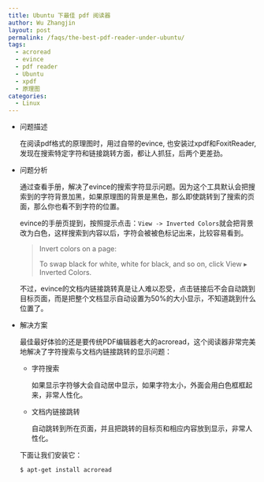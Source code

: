 ```yaml
---
title: Ubuntu 下最佳 pdf 阅读器
author: Wu Zhangjin
layout: post
permalink: /faqs/the-best-pdf-reader-under-ubuntu/
tags:
  - acroread
  - evince
  - pdf reader
  - Ubuntu
  - xpdf
  - 原理图
categories:
  - Linux
---
```

  * 问题描述

    在阅读pdf格式的原理图时，用过自带的evince, 也安装过xpdf和FoxitReader, 发现在搜索特定字符和链接跳转方面，都让人抓狂，后两个更差劲。

  * 问题分析

    通过查看手册，解决了evince的搜索字符显示问题。因为这个工具默认会把搜索到的字符背景加黑，如果原理图的背景是黑色，那么即使跳转到了搜索的页面，那么你也看不到字符的位置。

    evince的手册页提到，按照提示点击：`View -> Inverted Colors`就会把背景改为白色，这样搜索到内容以后，字符会被被色标记出来，比较容易看到。

    > Invert colors on a page:
    >
    > To swap black for white, white for black, and so on, click View ▸ Inverted Colors.

    不过，evince的文档内链接跳转真是让人难以忍受，点击链接后不会自动跳到目标页面，而是把整个文档显示自动设置为50%的大小显示，不知道跳到什么位置了。

  * 解决方案

    最佳最好体验的还是要传统PDF编辑器老大的acroread，这个阅读器非常完美地解决了字符搜索与文档内链接跳转的显示问题：

      * 字符搜索

        如果显示字符够大会自动居中显示，如果字符太小，外面会用白色框框起来，非常人性化。

      * 文档内链接跳转

        自动跳转到所在页面，并且把跳转的目标页和相应内容放到显示，非常人性化。

    下面让我们安装它：

        $ apt-get install acroread
